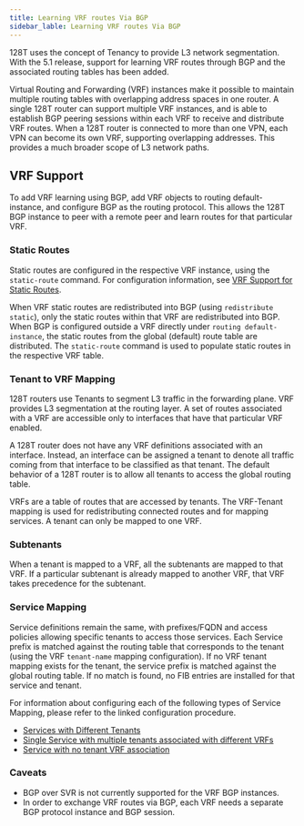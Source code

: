```yaml
---
title: Learning VRF routes Via BGP
sidebar_lable: Learning VRF routes Via BGP
---
```


128T uses the concept of Tenancy to provide L3 network segmentation. With the 5.1 release, support for learning VRF routes through BGP and the associated routing tables has been added.

Virtual Routing and Forwarding (VRF) instances make it possible to maintain multiple routing tables with overlapping address spaces in one router. A single 128T router can support multiple VRF instances, and is able to establish BGP peering sessions within each VRF to receive and distribute VRF routes. When a 128T router is connected to more than one VPN, each VPN can become its own VRF, supporting overlapping addresses. This provides a much broader scope of L3 network paths.

## VRF Support

To add VRF learning using BGP, add VRF objects to routing default-instance, and configure BGP as the routing protocol. This allows the 128T BGP instance to peer with a remote peer and learn routes for that particular VRF.

### Static Routes

Static routes are configured in the respective VRF instance, using the `static-route` command. For configuration information, see [VRF Support for Static Routes](config_vrf_learning.md#vrf-support-for-static-routes). 

When VRF static routes are redistributed into BGP (using `redistribute static`), only the static routes within that VRF are redistributed into BGP. When BGP is configured outside a VRF directly under `routing default-instance`, the static routes from the global (default) route table are distributed. The `static-route` command is used to populate static routes in the respective VRF table.

### Tenant to VRF Mapping

128T routers use Tenants to segment L3 traffic in the forwarding plane. VRF provides L3 segmentation at the routing layer. A set of routes associated with a VRF are accessible only to interfaces that have that particular VRF enabled. 

A 128T router does not have any VRF definitions associated with an interface. Instead, an interface can be assigned a tenant to denote all traffic coming from that interface to be classified as that tenant. The default behavior of a 128T router is to allow all tenants to access the global routing table.

VRFs are a table of routes that are accessed by tenants. The VRF-Tenant mapping is used for redistributing connected routes and for mapping services. A tenant can only be mapped to one VRF. 

### Subtenants

When a tenant is mapped to a VRF, all the subtenants are mapped to that VRF. If a particular subtenant is already mapped to another VRF, that VRF takes precedence for the subtenant. 

### Service Mapping

Service definitions remain the same, with prefixes/FQDN and access policies allowing specific tenants to access those services. Each Service prefix is matched against the routing table that corresponds to the tenant (using the VRF `tenant-name` mapping configuration). If no VRF tenant mapping exists for the tenant, the service prefix is matched against the global routing table. If no match is found, no FIB entries are installed for that service and tenant.

For information about configuring each of the following types of Service Mapping, please refer to the linked configuration procedure.

- [Services with Different Tenants](config_vrf_learning.md#services-with-different-tenants)
- [Single Service with multiple tenants associated with different VRFs](config_vrf_learning.md#single-service-with-multiple-tenants-associated-with-different-vrfs)
- [Service with no tenant VRF association](config_vrf_learning.md#service-with-no-tenant-vrf-association)

### Caveats 
- BGP over SVR is not currently supported for the VRF BGP instances.  
- In order to exchange VRF routes via BGP, each VRF needs a separate BGP protocol instance and BGP session.
